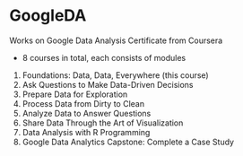 # GoogleDA
Works on Google Data Analysis Certificate from Coursera

- 8 courses in total, each consists of modules

1. Foundations: Data, Data, Everywhere (this course)
2. Ask Questions to Make Data-Driven Decisions
3. Prepare Data for Exploration
4. Process Data from Dirty to Clean
5. Analyze Data to Answer Questions
6. Share Data Through the Art of Visualization
7. Data Analysis with R Programming
8. Google Data Analytics Capstone: Complete a Case Study
 
